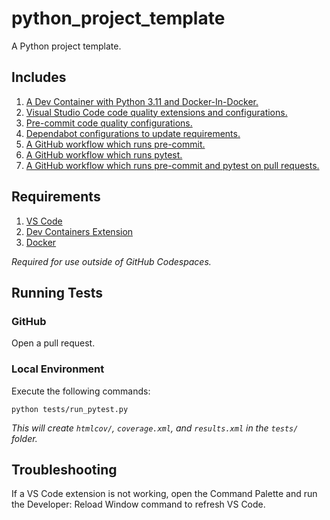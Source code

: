 # python_project_template

A Python project template.

## Includes

1. [A Dev Container with Python 3.11 and Docker-In-Docker.](.devcontainer/devcontainer.json)
1. [Visual Studio Code code quality extensions and configurations.](.devcontainer/devcontainer.json#L14-L58)
1. [Pre-commit code quality configurations.](.pre-commit-config.yaml)
1. [Dependabot configurations to update requirements.](.github/dependabot.yml)
1. [A GitHub workflow which runs pre-commit.](.github/workflows/pre_commit.yml)
1. [A GitHub workflow which runs pytest.](.github/workflows/pytest.yml)
1. [A GitHub workflow which runs pre-commit and pytest on pull requests.](.github/workflows/pr.yml)

## Requirements

1. [VS Code](https://code.visualstudio.com/)
1. [Dev Containers Extension](https://marketplace.visualstudio.com/items?itemName=ms-vscode-remote.remote-containers)
1. [Docker](https://www.docker.com/)

*Required for use outside of GitHub Codespaces.*

## Running Tests

### GitHub

Open a pull request.

### Local Environment

Execute the following commands:

```shell
python tests/run_pytest.py
```

*This will create `htmlcov/`, `coverage.xml`, and `results.xml` in the `tests/` folder.*

## Troubleshooting

If a VS Code extension is not working, open the Command Palette and run the Developer:
Reload Window command to refresh VS Code.
